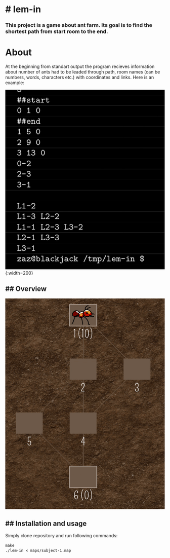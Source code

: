 ﻿# # lem-in

### This project is a game about ant farm. Its goal is to find the 		shortest path from start room to the end.

# About 

At the beginning from standart output the program recieves information about number of ants had to be leaded through path, room names (can be numbers, words, characters etc.) with coordinates and links. Here is an example:

![](https://github.com/matvienkoLT/lem_in/blob/master/Screen%20Shot%202018-10-26%20at%2020.41.17.png?raw=true"){:width=200}

## ## Overview

![enter image description here](https://github.com/matvienkoLT/lem_in/blob/master/gif.gif?raw=true)

## ## Installation and usage

Simply clone repository and run following commands:

    make
    ./lem-in < maps/subject-1.map

